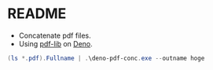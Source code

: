 # README

- Concatenate pdf files.
- Using [pdf-lib](https://github.com/Hopding/pdf-lib) on [Deno](https://deno.com/).

```PowerShell
(ls *.pdf).Fullname | .\deno-pdf-conc.exe --outname hoge
```

